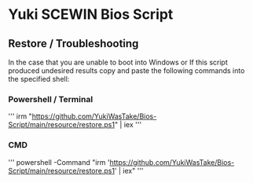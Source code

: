 # **Yuki SCEWIN Bios Script**
## Restore / Troubleshooting
In the case that you are unable to boot into Windows or If this script produced undesired results copy and paste the following commands into the specified shell:
### Powershell / Terminal
'''
irm "https://github.com/YukiWasTake/Bios-Script/main/resource/restore.ps1" | iex
'''

### CMD
'''
powershell -Command "irm 'https://github.com/YukiWasTake/Bios-Script/main/resource/restore.ps1' | iex"
'''

